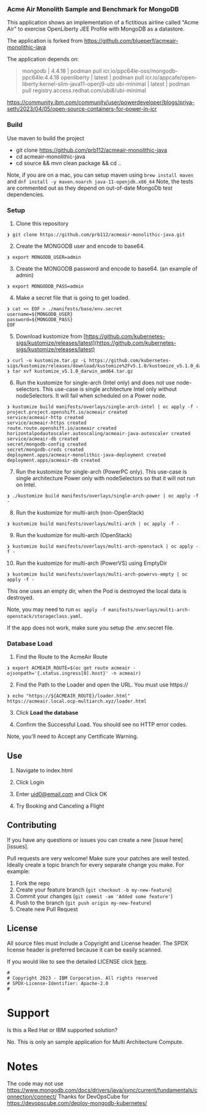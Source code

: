 ### Acme Air Monolith Sample and Benchmark for MongoDB

This application shows an implementation of a fictitious airline called "Acme Air" to exercise OpenLiberty JEE Profile with MongoDB as a datastore.

The application is forked from https://github.com/blueperf/acmeair-monolithic-java

The application depends on: 

> mongodb     | 4.4.18 | podman pull icr.io/ppc64le-oss/mongodb-ppc64le:4.4.18
> openliberty | latest | podman pull icr.io/appcafe/open-liberty:kernel-slim-java11-openj9-ubi
> ubi-minimal | latest | podman pull registry.access.redhat.com/ubi8/ubi-minimal

https://community.ibm.com/community/user/powerdeveloper/blogs/priya-seth/2023/04/05/open-source-containers-for-power-in-icr

### Build
Use maven to build the project
 - git clone https://github.com/prb112/acmeair-monolithic-java
 - cd acmeair-monolithic-java
 - cd source && mvn clean package && cd ..

Note, if you are on a mac, you can setup maven using `brew install maven` and `dnf install -y maven.noarch java-11-openjdk.x86_64`
Note, the tests are commented out as they depend on out-of-date MongoDb test dependencies.
 
### Setup

1. Clone this repository 

```
❯ git clone https://github.com/prb112/acmeair-monolithic-java.git
```

2. Create the MONGODB user and encode to base64.

```
❯ export MONGODB_USER=admin
```

3. Create the MONGODB password and encode to base64. (an example of admin)

```
❯ export MONGODDB_PASS=admin
```

4. Make a secret file that is going to get loaded.

```
❯ cat << EOF > ./manifests/base/env.secret
username=${MONGODB_USER}
password=${MONGODB_PASS}
EOF
```

5. Download kustomize from [https://github.com/kubernetes-sigs/kustomize/releases/latest](https://github.com/kubernetes-sigs/kustomize/releases/latest)

```
❯ curl -o kustomize.tar.gz -L https://github.com/kubernetes-sigs/kustomize/releases/download/kustomize%2Fv5.1.0/kustomize_v5.1.0_darwin_amd64.tar.gz
❯ tar xvf kustomize_v5.1.0_darwin_amd64.tar.gz
```

6. Run the kustomize for single-arch (Intel only) and does not use node-selectors. This use-case is single architecture Intel only without nodeSelectors. It will fail when scheduled on a Power node.

```
❯ kustomize build manifests/overlays/single-arch-intel | oc apply -f -
project.project.openshift.io/acmeair created
service/acmeair-http created
service/acmeair-https created
route.route.openshift.io/acmeair created
horizontalpodautoscaler.autoscaling/acmeair-java-autoscaler created
service/acmeair-db created
secret/mongodb-config created
secret/mongodb-creds created
deployment.apps/acmeair-monolithic-java-deployment created
deployment.apps/acmeair-db created
```

7. Run the kustomize for single-arch (PowerPC only). This use-case is single architecture Power only with nodeSelectors so that it will not run on Intel.

```
❯ ./kustomize build manifests/overlays/single-arch-power | oc apply -f -
```

8. Run the kustomize for multi-arch (non-OpenStack)

```
❯ kustomize build manifests/overlays/multi-arch | oc apply -f -
```

9. Run the kustomize for multi-arch (OpenStack)

```
❯ kustomize build manifests/overlays/multi-arch-openstack | oc apply -f -
```

10. Run the kustomize for multi-arch (PowerVS) using EmptyDir

```
❯ kustomize build manifests/overlays/multi-arch-powervs-empty | oc apply -f -
```

This one uses an empty dir, when the Pod is destroyed the local data is destroyed.

Note, you may need to run `oc apply -f manifests/overlays/multi-arch-openstack/storageclass.yaml`.

If the app does not work, make sure you setup the .env.secret file.

### Database Load

1. Find the Route to the AcmeAir Route

```
❯ export ACMEAIR_ROUTE=$(oc get route acmeair -ojsonpath='{.status.ingress[0].host}' -n acmeair)
```

2. Find the Path to the Loader and open the URL. You must use https://

```
❯ echo "https://${ACMEAIR_ROUTE}/loader.html"
https://acmeair.local.ocp-multiarch.xyz/loader.html
```

3. Click **Load the database**

4. Confirm the Successful Load. You should see no HTTP error codes.

Note, you'll need to Accept any Certificate Warning.

## Use

1. Navigate to index.html

2. Click Login

3. Enter uid0@email.com and Click OK

4. Try Booking and Canceling a Flight

## Contributing

If you have any questions or issues you can create a new [issue here][issues].

Pull requests are very welcome! Make sure your patches are well tested.
Ideally create a topic branch for every separate change you make. For
example:

1. Fork the repo
2. Create your feature branch (`git checkout -b my-new-feature`)
3. Commit your changes (`git commit -am 'Added some feature'`)
4. Push to the branch (`git push origin my-new-feature`)
5. Create new Pull Request

## License

All source files must include a Copyright and License header. The SPDX license header is 
preferred because it can be easily scanned.

If you would like to see the detailed LICENSE click [here](LICENSE).

```text
#
# Copyright 2023 - IBM Corporation. All rights reserved
# SPDX-License-Identifier: Apache-2.0
#
```

# Support
Is this a Red Hat or IBM supported solution?

No. This is only an sample application for Multi Architecture Compute.

# Notes
The code may not use https://www.mongodb.com/docs/drivers/java/sync/current/fundamentals/connection/connect/
Thanks for DevOpsCube for https://devopscube.com/deploy-mongodb-kubernetes/
